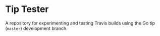 # Tip Tester

A repository for experimenting and testing Travis builds using the Go tip (`master`) development branch.